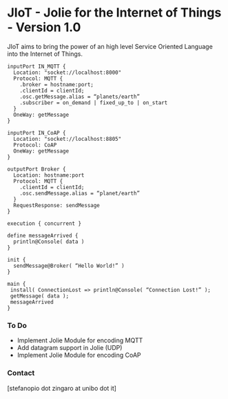 # JIoT - Jolie for the Internet of Things - Version 1.0 #

JIoT aims to bring the power of an high level Service Oriented 
Language into the Internet of Things.

```Jolie
inputPort IN_MQTT {
  Location: "socket://localhost:8000"
  Protocol: MQTT {
    .broker = hostname:port;
    .clientId = clientId;
    .osc.getMessage.alias = “planets/earth”
    .subscriber = on_demand | fixed_up_to | on_start
  }
  OneWay: getMessage
}

inputPort IN_CoAP {
  Location: "socket://localhost:8805"
  Protocol: CoAP
  OneWay: getMessage
}

outputPort Broker {
  Location: hostname:port
  Protocol: MQTT {
    .clientId = clientId;
    .osc.sendMessage.alias = “planet/earth”
  }
  RequestResponse: sendMessage
}

execution { concurrent }

define messageArrived {
  println@Console( data )
}

init {
  sendMessage@Broker( “Hello World!” )
}

main {
 install( ConnectionLost => println@Console( “Connection Lost!” );
 getMessage( data );
 messageArrived
}
```

### To Do ###

* Implement Jolie Module for encoding MQTT
* Add datagram support in Jolie (UDP)
* Implement Jolie Module for encoding CoAP

### Contact ###

[stefanopio dot zingaro at unibo dot it]